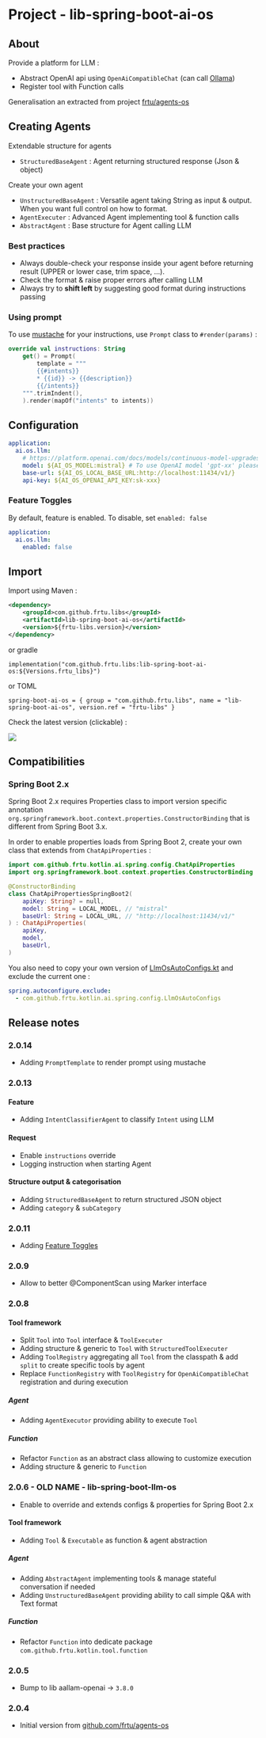 # Project - lib-spring-boot-ai-os

## About

Provide a platform for LLM :

* Abstract OpenAI api using `OpenAiCompatibleChat` (can call [Ollama](https://ollama.com/))
* Register tool with Function calls

Generalisation an extracted from project [frtu/agents-os](https://github.com/frtu/agents-os)

## Creating Agents

Extendable structure for agents

* `StructuredBaseAgent` : Agent returning structured response (Json & object)

Create your own agent

* `UnstructuredBaseAgent` : Versatile agent taking String as input & output. When you want full control on how to
  format.
* `AgentExecuter` : Advanced Agent implementing tool & function calls
* `AbstractAgent` : Base structure for Agent calling LLM

### Best practices

* Always double-check your response inside your agent before returning result (UPPER or lower case, trim space, ...).
* Check the format & raise proper errors after calling LLM
* Always try to **shift left** by suggesting good format during instructions passing

### Using prompt

To use [mustache](https://www.baeldung.com/mustache) for your instructions, use `Prompt` class to `#render(params)` :

```kotlin
override val instructions: String
    get() = Prompt(
        template = """
        {{#intents}}
        * {{id}} -> {{description}}
        {{/intents}}
    """.trimIndent(),
    ).render(mapOf("intents" to intents))
```

## Configuration

```yaml
application:
  ai.os.llm:
    # https://platform.openai.com/docs/models/continuous-model-upgrades
    model: ${AI_OS_MODEL:mistral} # To use OpenAI model 'gpt-xx' please configure 'api-key'
    base-url: ${AI_OS_LOCAL_BASE_URL:http://localhost:11434/v1/}
    api-key: ${AI_OS_OPENAI_API_KEY:sk-xxx}
```

### Feature Toggles

By default, feature is enabled. To disable, set `enabled: false`

```yaml
application:
  ai.os.llm:
    enabled: false
```

## Import

Import using Maven :

```XML
<dependency>
    <groupId>com.github.frtu.libs</groupId>
    <artifactId>lib-spring-boot-ai-os</artifactId>
    <version>${frtu-libs.version}</version>
</dependency>
```

or gradle

```
implementation("com.github.frtu.libs:lib-spring-boot-ai-os:${Versions.frtu_libs}")
```

or TOML

```
spring-boot-ai-os = { group = "com.github.frtu.libs", name = "lib-spring-boot-ai-os", version.ref = "frtu-libs" }
```

Check the latest version (clickable) :

[<img src="https://img.shields.io/maven-central/v/com.github.frtu.libs/lib-spring-boot-ai-os.svg?label=latest%20release%20:%20lib-spring-boot-ai-os"/>](https://search.maven.org/#search%7Cga%7C1%7Ca%3A%22lib-utils%22+g%3A%22com.github.frtu.libs%22)

## Compatibilities

### Spring Boot 2.x

Spring Boot 2.x requires Properties class to import version specific
annotation `org.springframework.boot.context.properties.ConstructorBinding` that is different from Spring Boot 3.x.

In order to enable properties loads from Spring Boot 2, create your own class that extends from `ChatApiProperties` :

```kotlin
import com.github.frtu.kotlin.ai.spring.config.ChatApiProperties
import org.springframework.boot.context.properties.ConstructorBinding

@ConstructorBinding
class ChatApiPropertiesSpringBoot2(
    apiKey: String? = null,
    model: String = LOCAL_MODEL, // "mistral"
    baseUrl: String = LOCAL_URL, // "http://localhost:11434/v1/"
) : ChatApiProperties(
    apiKey,
    model,
    baseUrl,
)
```

You also need to copy your own version
of [LlmOsAutoConfigs.kt](src%2Fmain%2Fkotlin%2Fcom%2Fgithub%2Ffrtu%2Fkotlin%2Fllm%2Fspring%2Fconfig%2FLlmOsAutoConfigs.kt)
and exclude the current one :

```yaml
spring.autoconfigure.exclude:
  - com.github.frtu.kotlin.ai.spring.config.LlmOsAutoConfigs
```

## Release notes

### 2.0.14

* Adding `PromptTemplate` to render prompt using mustache

### 2.0.13

#### Feature

* Adding `IntentClassifierAgent` to classify `Intent` using LLM

#### Request

* Enable `instructions` override
* Logging instruction when starting Agent

#### Structure output & categorisation

* Adding `StructuredBaseAgent` to return structured JSON object
* Adding `category` & `subCategory`

### 2.0.11

* Adding [Feature Toggles](#feature-toggles)

### 2.0.9

* Allow to better @ComponentScan using Marker interface

### 2.0.8

#### Tool framework

* Split `Tool` into `Tool` interface & `ToolExecuter`
* Adding structure & generic to `Tool` with `StructuredToolExecuter`
* Adding `ToolRegistry` aggregating all `Tool` from the classpath & add `split` to create specific tools by agent
* Replace `FunctionRegistry` with `ToolRegistry` for `OpenAiCompatibleChat` registration and during execution

##### Agent

* Adding `AgentExecutor` providing ability to execute `Tool`

##### Function

* Refactor `Function` as an abstract class allowing to customize execution
* Adding structure & generic to `Function`

### 2.0.6 - OLD NAME - lib-spring-boot-llm-os

* Enable to override and extends configs & properties for Spring Boot 2.x

#### Tool framework

* Adding `Tool` & `Executable` as function & agent abstraction

##### Agent

* Adding `AbstractAgent` implementing tools & manage stateful conversation if needed
* Adding `UnstructuredBaseAgent` providing ability to call simple Q&A with Text format

##### Function

* Refactor `Function` into dedicate package `com.github.frtu.kotlin.tool.function`

### 2.0.5

* Bump to lib aallam-openai -> `3.8.0`

### 2.0.4

* Initial version from [github.com/frtu/agents-os](https://github.com/frtu/agents-os)
